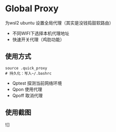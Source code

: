 # Global Proxy

为wsl2 ubuntu 设置全局代理（其实是没钱捣鼓软路由）

- 不同WIFI下选择本机代理地址
- 快速开关代理（鸡肋功能）



## 使用方式

```shell
source .quick_proxy
# 持久化：写入~/.bashrc
```

- Qptest 探测当前网络环境
- Qpon 使用代理
- Qpoff 取消代理

## 使用截图

![]